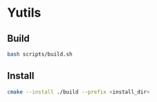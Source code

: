 # Yutils

## Build

```bash
bash scripts/build.sh
```

## Install

```bash
cmake --install ./build --prefix <install_dir>
```